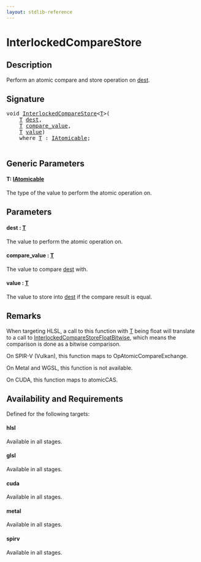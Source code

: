 ```yaml
---
layout: stdlib-reference
---
```


# InterlockedCompareStore

## Description

Perform an atomic compare and store operation on <span class='code'><a href="interlockedcomparestore-0bi.md#decl-dest" class="code_param">dest</a></span>.



## Signature 

<pre>
<span class="code_keyword">void</span> <a href="interlockedcomparestore-0bi.md">InterlockedCompareStore</a>&lt;<a href="interlockedcomparestore-0bi.md#typeparam-T" class="code_type">T</a>&gt;(
    <a href="interlockedcomparestore-0bi.md#typeparam-T" class="code_type">T</a> <a href="interlockedcomparestore-0bi.md#decl-dest" class="code_param">dest</a>,
    <a href="interlockedcomparestore-0bi.md#typeparam-T" class="code_type">T</a> <a href="interlockedcomparestore-0bi.md#decl-compare_value" class="code_param">compare_value</a>,
    <a href="interlockedcomparestore-0bi.md#typeparam-T" class="code_type">T</a> <a href="interlockedcomparestore-0bi.md#decl-value" class="code_param">value</a>)
    <span class='code_keyword'>where</span> <a href="interlockedcomparestore-0bi.md#typeparam-T" class="code_type">T</a> : <a href="../interfaces/iatomicable-01/index.md" class="code_type">IAtomicable</a>;

</pre>

## Generic Parameters

####  <a id="typeparam-T"></a>T: [IAtomicable](../interfaces/iatomicable-01/index.md)
The type of the value to perform the atomic operation on.


## Parameters

####  <a id="decl-dest"></a>dest  : [T](interlockedcomparestore-0bi.md#typeparam-T)
The value to perform the atomic operation on.

####  <a id="decl-compare_value"></a>compare\_value  : [T](interlockedcomparestore-0bi.md#typeparam-T)
The value to compare <span class='code'><a href="interlockedcomparestore-0bi.md#decl-dest" class="code_param">dest</a></span> with.

####  <a id="decl-value"></a>value  : [T](interlockedcomparestore-0bi.md#typeparam-T)
The value to store into <span class='code'><a href="interlockedcomparestore-0bi.md#decl-dest" class="code_param">dest</a></span> if the compare result is equal.


## Remarks
When targeting HLSL, a call to this function with <span class='code'><a href="interlockedcomparestore-0bi.md#typeparam-T" class="code_type">T</a></span> being <span class='code'><span class="code_keyword">float</span></span> will translate to a call to
<span class='code'><a href="interlockedcomparestorefloatbitwise-0bins.md">InterlockedCompareStoreFloatBitwise</a></span>, which means the comparison is done as a bitwise comparison.

On SPIR-V (Vulkan), this function maps to <span class='code'>OpAtomicCompareExchange</span>.

On Metal and WGSL, this function is not available.

On CUDA, this function maps to <span class='code'>atomicCAS</span>.


## Availability and Requirements

Defined for the following targets:

#### hlsl
Available in all stages.

#### glsl
Available in all stages.

#### cuda
Available in all stages.

#### metal
Available in all stages.

#### spirv
Available in all stages.




<script>
// Fix .md links to .html when on ReadTheDocs
if (window.location.hostname.includes('readthedocs') || 
    window.location.hostname.includes('rtfd.io')) {
  document.addEventListener('DOMContentLoaded', function() {
    const links = document.querySelectorAll('a');
    links.forEach(link => {
      if (link.getAttribute('href') && link.getAttribute('href').endsWith('.md')) {
        link.href = link.href.replace(/\.md($|#|\?)/, '.html$1');
      }
    });
  });
}
</script>
